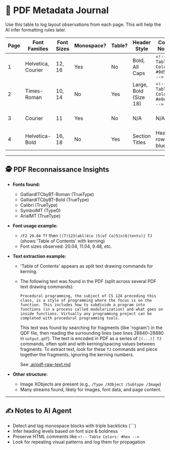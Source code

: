 # 📄 PDF Metadata Journal

Use this table to log layout observations from each page. This will help the AI infer formatting rules later.

| Page | Font Families      | Font Sizes | Monospace? | Table? | Header Style          | Color Notes                      | Comments                          |
| ---- | ------------------ | ---------- | ---------- | ------ | --------------------- | -------------------------------- | --------------------------------- |
| 1    | Helvetica, Courier | 12, 16     | Yes        | No     | Bold, All Caps        | `<!-- Table Colors: #0d5aa6 -->` | Appears to be code introduction   |
| 2    | Times-Roman        | 10, 14     | No         | Yes    | Large, Bold (Size 18) | `<!-- Table Colors: #e0e0e0 -->` | Table rows are shaded alternately |
| 3    | Courier            | 11         | Yes        | No     | N/A                   | N/A                              | Code block, fixed spacing         |
| 4    | Helvetica-Bold     | 16, 18     | No         | Yes    | Section Titles        | Header row is blue               | Blue band for header row          |

---

## 🕵️ PDF Reconnaissance Insights

- **Fonts found:**
  - GalliardITCbyBT-Roman (TrueType)
  - GalliardITCbyBT-Bold (TrueType)
  - Calibri (TrueType)
  - SymbolMT (Type0)
  - ArialMT (TrueType)
- **Font usage example:**
  - `/F2 20.04 Tf` then `[(T)123(abl)4(e )5(of Co)5(n)6(tents)] TJ` (shows 'Table of Contents' with kerning)
  - Font sizes observed: 20.04, 11.04, 9.48, etc.
- **Text extraction example:**
  - 'Table of Contents' appears as split text drawing commands for kerning.
  - The following text was found in the PDF (split across several PDF text drawing commands):

    ```
    Procedural programming, the subject of CS 124 preceding this class, is a style of programming where the focus is on the function. This includes how to subdivide a program into functions (in a process called modularization) and what goes on inside functions. Virtually any programming project can be completed with procedural programming tools.
    ```

    This text was found by searching for fragments (like 'rogram') in the QDF file, then reading the surrounding lines (see lines 28840–28880 in `output.qdf`). The text is encoded in PDF as a series of `[(...)] TJ` commands, often split and with kerning/spacing values between fragments. To extract text, look for these `TJ` commands and piece together the fragments, ignoring the kerning numbers.

    See [.ai/pdf-raw-text.md](./pdf-raw-text.md)

- **Other structure:**
  - Image XObjects are present (e.g., `/Type /XObject /Subtype /Image`)
  - Many streams found, likely for images, font data, and page content.

---

## ✍️ Notes to AI Agent

- Detect and tag monospace blocks with triple backticks (```)
- Infer heading levels based on font size & boldness
- Preserve HTML comments like `<!-- Table Colors: #hex -->`
- Look for repeating visual patterns and log them for propagation
